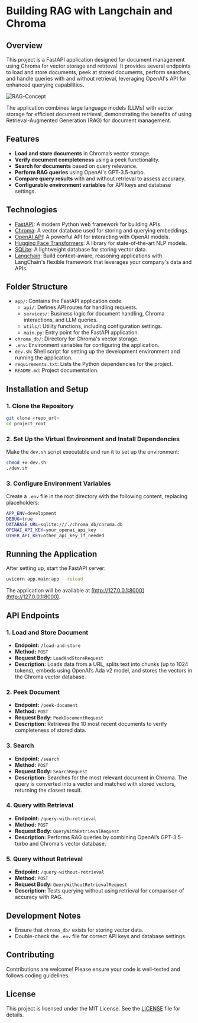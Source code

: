 # Building RAG with Langchain and Chroma

## Overview

This project is a FastAPI application designed for document management using Chroma for vector storage and retrieval. It provides several endpoints to load and store documents, peek at stored documents, perform searches, and handle queries with and without retrieval, leveraging OpenAI's API for enhanced querying capabilities.

![RAG-Concept](https://miro.medium.com/v2/resize:fit:1400/1*bo0JwTdru5quxDiPFa1TvA.png)

The application combines large language models (LLMs) with vector storage for efficient document retrieval, demonstrating the benefits of using Retrieval-Augmented Generation (RAG) for document management.

## Features

- **Load and store documents** in Chroma’s vector storage.
- **Verify document completeness** using a peek functionality.
- **Search for documents** based on query relevance.
- **Perform RAG queries** using OpenAI's GPT-3.5-turbo.
- **Compare query results** with and without retrieval to assess accuracy.
- **Configurable environment variables** for API keys and database settings.

## Technologies

- [FastAPI](https://fastapi.tiangolo.com/): A modern Python web framework for building APIs.
- [Chroma](https://docs.trychroma.com/): A vector database used for storing and querying embeddings.
- [OpenAI API](https://beta.openai.com/): A powerful API for interacting with OpenAI models.
- [Hugging Face Transformers](https://huggingface.co/transformers/): A library for state-of-the-art NLP models.
- [SQLite](https://www.sqlite.org/index.html): A lightweight database for storing vector data.
- [Langchain](https://www.langchain.com/): Build context-aware, reasoning applications with LangChain's flexible framework that leverages your company's data and APIs.

## Folder Structure

- `app/`: Contains the FastAPI application code.
  - `api/`: Defines API routes for handling requests.
  - `services/`: Business logic for document handling, Chroma interactions, and LLM queries.
  - `utils/`: Utility functions, including configuration settings.
  - `main.py`: Entry point for the FastAPI application.
- `chroma_db/`: Directory for Chroma's vector storage.
- `.env`: Environment variables for configuring the application.
- `dev.sh`: Shell script for setting up the development environment and running the application.
- `requirements.txt`: Lists the Python dependencies for the project.
- `README.md`: Project documentation.

## Installation and Setup

### 1. Clone the Repository

```bash
git clone <repo_url>
cd project_root
```

### 2. Set Up the Virtual Environment and Install Dependencies

Make the `dev.sh` script executable and run it to set up the environment:

```bash
chmod +x dev.sh
./dev.sh
```

### 3. Configure Environment Variables

Create a `.env` file in the root directory with the following content, replacing placeholders:

```bash
APP_ENV=development
DEBUG=true
DATABASE_URL=sqlite:///./chroma_db/chroma.db
OPENAI_API_KEY=your_openai_api_key
OTHER_API_KEY=other_api_key_if_needed
```

## Running the Application

After setting up, start the FastAPI server:

```bash
uvicorn app.main:app --reload
```

The application will be available at [http://127.0.0.1:8000](http://127.0.0.1:8000).

## API Endpoints

### 1. **Load and Store Document**

- **Endpoint:** `/load-and-store`
- **Method:** `POST`
- **Request Body:** `LoadAndStoreRequest`
- **Description:** Loads data from a URL, splits text into chunks (up to 1024 tokens), embeds using OpenAI’s Ada v2 model, and stores the vectors in the Chroma vector database.

### 2. **Peek Document**

- **Endpoint:** `/peek-document`
- **Method:** `POST`
- **Request Body:** `PeekDocumentRequest`
- **Description:** Retrieves the 10 most recent documents to verify completeness of stored data.

### 3. **Search**

- **Endpoint:** `/search`
- **Method:** `POST`
- **Request Body:** `SearchRequest`
- **Description:** Searches for the most relevant document in Chroma. The query is converted into a vector and matched with stored vectors, returning the closest result.

### 4. **Query with Retrieval**

- **Endpoint:** `/query-with-retrieval`
- **Method:** `POST`
- **Request Body:** `QueryWithRetrievalRequest`
- **Description:** Performs RAG queries by combining OpenAI’s GPT-3.5-turbo and Chroma's vector database.

### 5. **Query without Retrieval**

- **Endpoint:** `/query-without-retrieval`
- **Method:** `POST`
- **Request Body:** `QueryWithoutRetrievalRequest`
- **Description:** Tests querying without using retrieval for comparison of accuracy with RAG.

## Development Notes

- Ensure that `chroma_db/` exists for storing vector data.
- Double-check the `.env` file for correct API keys and database settings.

## Contributing

Contributions are welcome! Please ensure your code is well-tested and follows coding guidelines.

## License

This project is licensed under the MIT License. See the [LICENSE](LICENSE) file for details.

